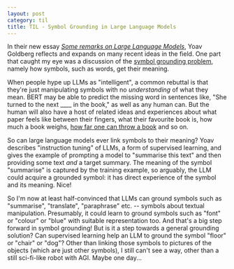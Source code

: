```yaml
---
layout: post
category: til
title: TIL - Symbol Grounding in Large Language Models
---
```


In their new essay [<i>Some remarks on Large Language Models</i>](https://gist.github.com/yoavg/59d174608e92e845c8994ac2e234c8a9), Yoav Goldberg reflects and expands on many recent ideas in the field. One part that caught my eye was a discussion of the [symbol grounding problem](https://en.wikipedia.org/wiki/Symbol_grounding_problem), namely how symbols, such as words, get their meaning. 

When people hype up LLMs as "intelligent", a common rebuttal is that they're just manipulating symbols with no <i>understanding</i> of what they mean. BERT may be able to predict the missing word in sentences like, "She turned to the next ____ in the book," as well as any human can. But the human will also have a host of related ideas and experiences about what paper feels like between their fingers, what their favourite book is, how much a book weighs, [how far one can throw a book](https://quoteinvestigator.com/2013/03/26/great-force/) and so on. 

So can large language models ever link symbols to their meaning? Yoav describes "instruction tuning" of LLMs, a form of supervised learning, and gives the example of prompting a model to "summarise this text" and then providing some text <i>and</i> a target summary. The meaning of the symbol "summarise" is captured by the training example, so arguably, the LLM could acquire a grounded symbol: it has direct experience of the symbol and its meaning. Nice!

So I'm now at least half-convinced that LLMs can ground symbols such as "summarise", "translate", "paraphrase" etc. -- symbols about textual manipulation. Presumably, it could learn to ground symbols such as "font" or "colour" or "blue" with suitable representation too. And that's a big step forward in symbol grounding! But is it a step towards a general grounding solution? Can supervised learning help an LLM to ground the symbol "floor" or "chair" or "dog"? Other than linking those symbols to pictures of the objects (which are just other symbols), I still can't see a way, other than a still sci-fi-like robot with AGI. Maybe one day...

